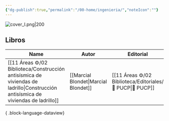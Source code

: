 ```yaml
---
{"dg-publish":true,"permalink":"/00-home/ingenieria/","noteIcon":""}
---
```


![cover_I.png|200](/img/user/02%20Image/cover_I.png)
## Libros
| Name                                                                                                                                 | Autor                                | Editorial                                                    |
| ------------------------------------------------------------------------------------------------------------------------------------ | ------------------------------------ | ------------------------------------------------------------ |
| [[11 Áreas ⚙/02 Biblioteca/Construcción antisísmica de viviendas de ladrillo\|Construcción antisísmica de viviendas de ladrillo]] | [[Marcial Blondet\|Marcial Blondet]] | [[11 Áreas ⚙/02 Biblioteca/Editoriales/📔 PUCP\|📔 PUCP]] |

{ .block-language-dataview}